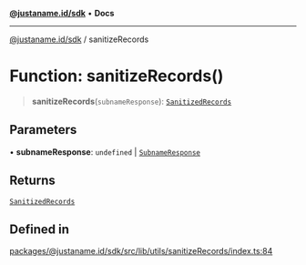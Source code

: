 [**@justaname.id/sdk**](../README.md) • **Docs**

***

[@justaname.id/sdk](../globals.md) / sanitizeRecords

# Function: sanitizeRecords()

> **sanitizeRecords**(`subnameResponse`): [`SanitizedRecords`](../interfaces/SanitizedRecords.md)

## Parameters

• **subnameResponse**: `undefined` \| [`SubnameResponse`](../interfaces/SubnameResponse.md)

## Returns

[`SanitizedRecords`](../interfaces/SanitizedRecords.md)

## Defined in

[packages/@justaname.id/sdk/src/lib/utils/sanitizeRecords/index.ts:84](https://github.com/JustaName-id/JustaName-sdk/blob/dc845c10af242e3ca87d95ef392516ac0bfa8b95/packages/@justaname.id/sdk/src/lib/utils/sanitizeRecords/index.ts#L84)
